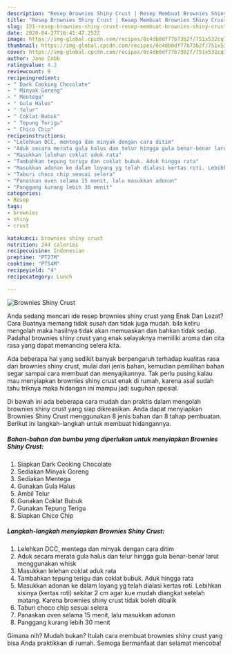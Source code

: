 ```yaml
---
description: "Resep Brownies Shiny Crust | Resep Membuat Brownies Shiny Crust Yang Enak Dan Lezat"
title: "Resep Brownies Shiny Crust | Resep Membuat Brownies Shiny Crust Yang Enak Dan Lezat"
slug: 121-resep-brownies-shiny-crust-resep-membuat-brownies-shiny-crust-yang-enak-dan-lezat
date: 2020-04-27T16:41:47.252Z
image: https://img-global.cpcdn.com/recipes/0c4db0df77b73b2f/751x532cq70/brownies-shiny-crust-foto-resep-utama.jpg
thumbnail: https://img-global.cpcdn.com/recipes/0c4db0df77b73b2f/751x532cq70/brownies-shiny-crust-foto-resep-utama.jpg
cover: https://img-global.cpcdn.com/recipes/0c4db0df77b73b2f/751x532cq70/brownies-shiny-crust-foto-resep-utama.jpg
author: Jane Cobb
ratingvalue: 4.2
reviewcount: 9
recipeingredient:
- " Dark Cooking Chocolate"
- " Minyak Goreng"
- " Mentega"
- " Gula Halus"
- " Telur"
- " Coklat Bubuk"
- " Tepung Terigu"
- " Chico Chip"
recipeinstructions:
- "Lelehkan DCC, mentega dan minyak dengan cara ditim"
- "Aduk secara merata gula halus dan telur hingga gula benar-benar larut menggunakan whisk"
- "Masukkan lelehan coklat aduk rata"
- "Tambahkan tepung terigu dan coklat bubuk. Aduk hingga rata"
- "Masukkan adonan ke dalam loyang yg telah dialasi kertas roti. Lebihkan sisinya (kertas roti) sekitar 2 cm agar kue mudah diangkat setelah matang. Karena brownies shiny crust tidak boleh dibalik"
- "Taburi choco chip sesuai selera"
- "Panaskan oven selama 15 menit, lalu masukkan adonan"
- "Panggang kurang lebih 30 menit"
categories:
- Resep
tags:
- brownies
- shiny
- crust

katakunci: brownies shiny crust 
nutrition: 244 calories
recipecuisine: Indonesian
preptime: "PT27M"
cooktime: "PT54M"
recipeyield: "4"
recipecategory: Lunch

---
```



![Brownies Shiny Crust](https://img-global.cpcdn.com/recipes/0c4db0df77b73b2f/751x532cq70/brownies-shiny-crust-foto-resep-utama.jpg)

Anda sedang mencari ide resep brownies shiny crust yang Enak Dan Lezat? Cara Buatnya memang tidak susah dan tidak juga mudah. bila keliru mengolah maka hasilnya tidak akan memuaskan dan bahkan tidak sedap. Padahal brownies shiny crust yang enak selayaknya memiliki aroma dan cita rasa yang dapat memancing selera kita.



Ada beberapa hal yang sedikit banyak berpengaruh terhadap kualitas rasa dari brownies shiny crust, mulai dari jenis bahan, kemudian pemilihan bahan segar sampai cara membuat dan menyajikannya. Tak perlu pusing kalau mau menyiapkan brownies shiny crust enak di rumah, karena asal sudah tahu triknya maka hidangan ini mampu jadi suguhan spesial.


Di bawah ini ada beberapa cara mudah dan praktis dalam mengolah brownies shiny crust yang siap dikreasikan. Anda dapat menyiapkan Brownies Shiny Crust menggunakan 8 jenis bahan dan 8 tahap pembuatan. Berikut ini langkah-langkah untuk membuat hidangannya.

<!--inarticleads1-->

##### Bahan-bahan dan bumbu yang diperlukan untuk menyiapkan Brownies Shiny Crust:

1. Siapkan  Dark Cooking Chocolate
1. Sediakan  Minyak Goreng
1. Sediakan  Mentega
1. Gunakan  Gula Halus
1. Ambil  Telur
1. Gunakan  Coklat Bubuk
1. Gunakan  Tepung Terigu
1. Siapkan  Chico Chip




<!--inarticleads2-->

##### Langkah-langkah menyiapkan Brownies Shiny Crust:

1. Lelehkan DCC, mentega dan minyak dengan cara ditim
1. Aduk secara merata gula halus dan telur hingga gula benar-benar larut menggunakan whisk
1. Masukkan lelehan coklat aduk rata
1. Tambahkan tepung terigu dan coklat bubuk. Aduk hingga rata
1. Masukkan adonan ke dalam loyang yg telah dialasi kertas roti. Lebihkan sisinya (kertas roti) sekitar 2 cm agar kue mudah diangkat setelah matang. Karena brownies shiny crust tidak boleh dibalik
1. Taburi choco chip sesuai selera
1. Panaskan oven selama 15 menit, lalu masukkan adonan
1. Panggang kurang lebih 30 menit




Gimana nih? Mudah bukan? Itulah cara membuat brownies shiny crust yang bisa Anda praktikkan di rumah. Semoga bermanfaat dan selamat mencoba!
